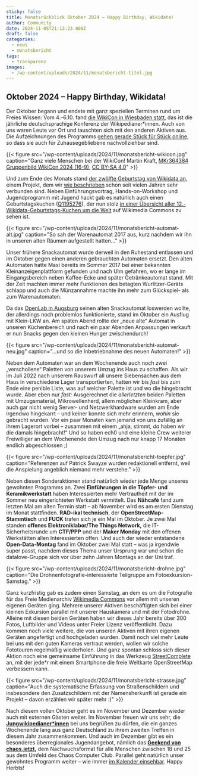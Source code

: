 ```yaml
---
sticky: false
title: Monatsrückblick Oktober 2024 – Happy Birthday, Wikidata!
author: Community
date: 2024-11-05T21:13:23.000Z
draft: false
categories:
  - news
  - monatsbericht
tags:
  - transparenz
images:
  - /wp-content/uploads/2024/11/monatsbericht-titel.jpg
---
```


## Oktober 2024 – Happy Birthday, Wikidata!

Der Oktober begann und endete mit ganz speziellen Terminen rund um Freies Wissen: 
Vom 4.–6.10. fand [die WikiCon in Wiesbaden statt,](https://de.wikipedia.org/wiki/Wikipedia:WikiCon_2024) das ist die jährliche deutschsprachige Konferenz der Wikipedianer\*innen. 
Auch von uns waren Leute vor Ort und tauschten sich mit den anderen Aktiven aus. 
Die Aufzeichnungen des Programms [gehen gerade Stück für Stück online,](https://commons.wikimedia.org/wiki/Category:Videos_of_WikiCon_2024) so dass sie auch für Zuhausegebliebene nachvollziehbar sind.

{{< figure src="/wp-content/uploads/2024/11/monatsbericht-wikicon.jpg" caption="Ganz viele Menschen bei der WikiCon! Martin Kraft, [MKr364384 Gruppenbild WikiCon 2024 (16-9)](https://commons.wikimedia.org/wiki/File:MKr364384_Gruppenbild_WikiCon_2024_(16-9).jpg), [CC BY-SA 4.0](https://creativecommons.org/licenses/by-sa/4.0/legalcode)" >}}

Und zum Ende des Monats stand [der zwölfte Geburtstag von Wikidata an,](https://www.wikidata.org/wiki/Wikidata:Twelfth_Birthday) einem Projekt, dem wir [wie beschrieben](/12-jahre-wikidata/) schon seit vielen Jahren sehr verbunden sind. 
Neben Einführungsvortrag, Hands-on-Workshop und Jugendprogramm mit Jugend hackt gab es natürlich auch einen Geburtstagskuchen ([Q1195276](https://www.wikidata.org/entity/Q1195276)), der nun stolz [in einer Übersicht aller 12.-Wikidata-Geburtstags-Kuchen um die Welt](https://commons.wikimedia.org/wiki/Category:Wikidata%27s_12th_birthday_cakes) auf Wikimedia Commons zu sehen ist.

{{< figure src="/wp-content/uploads/2024/11/monatsbericht-automat-alt.jpg" caption="So sah der Warenautomat 2017 aus, kurz nachdem wir ihn in unseren alten Räumen aufgestellt hatten…" >}}

Unser frühere Snackautomat wurde derweil in den Ruhestand entlassen und im Oktober gegen einen anderen gebrauchten Automaten ersetzt. 
Den alten Automaten hatte Maxi bereits im Sommer 2017 bei einer bekannten Kleinanzeigenplattform gefunden und nach Ulm gefahren, wo er lange im Eingangsbereich neben Kaffee-Ecke und später Getränkeautomat stand. 
Mit der Zeit machten immer mehr Funktionen des betagten Wurlitzer-Geräts schlapp und auch die Münzannahme machte ihn mehr zum Glückspiel- als zum Warenautomaten.

Da das [OpenLab in Augsburg](https://www.openlab-augsburg.de/) seinen alten Snackautomat loswerden wollte, der allerdings noch problemlos funktionierte, stand im Oktober ein Ausflug mit Klein-LKW an. 
Am späten Abend rollte der „neue alte“ Automat in unseren Küchenbereich und nach ein paar Abenden Anpassungen verkauft er nun Snacks gegen den kleinen Hunger zwischendurch!

{{< figure src="/wp-content/uploads/2024/11/monatsbericht-automat-neu.jpg" caption="…und so die Inbetriebnahme des neuen Automaten!" >}}

Neben dem Automaten war an dem Wochenende auch noch zwei „verschollene“ Paletten von unserem Umzug ins Haus zu schaffen. 
Als wir im Juli 2022 nach unserem Rauswurf all unsere Siebensachen aus dem Haus in verschiedene Lager transportierten, hatten wir bis _fast_ bis zum Ende eine penible Liste, was auf welcher Palette ist und wo die hingebracht wurde. 
Aber eben nur _fast:_ Ausgerechnet die _allerletzten_ beiden Paletten mit Umzugsmaterial, Mikrowellenherd, allem möglichen Kleinkram, aber auch gar nicht wenig Server- und Netzwerkhardware wurden am Ende irgendwo hingekarrt – und keiner konnte sich mehr erinnern, _wohin_ sie gebracht wurden. 
Vor ein paar Monaten kam jemand von uns zufällig an ihrem Lagerort vorbei – zusammen mit einem „ahja, stimmt, _da_ haben wir die damals hingebracht!“ 
Und so haben ech0 und eine kleine Crew weiterer Freiwilliger an dem Wochenende den Umzug nach nur knapp 17 Monaten endlich abgeschlossen ;)

{{< figure src="/wp-content/uploads/2024/11/monatsbericht-toepfer.jpg" caption="Referenzen auf Patrick Swayze wurden redaktionell entfernt, weil die Anspielung angeblich niemand mehr verstehe." >}}

Neben diesen Sonderaktionen stand natürlich wieder jede Menge unseres gewohnten Programms an. 
Zwei **Einführungen in die Töpfer- und Keramikwerkstatt** haben Interessierten mehr Vertrautheit mit der im Sommer neu eingerichteten Werkstatt vermittelt. 
Das **Nähcafé** fand zum letzten Mal am alten Termin statt – ab November wird es am ersten Dienstag im Monat stattfinden. 
**RAD-ikal technisch**, der **OpenStreetMap-Stammtisch** und **FUCK** trafen sich je ein Mal im Oktober. 
Je zwei Mal standen **offenes Elektroniklabor/The Things Network,** die IT-Sicherheitsrunde um **CTF/PPP** und der **Maker Monday** mit den offenen Werkstätten allen Interessierten offen. 
Und auch der wieder entstandene **Open-Data-Montag** fand im Oktober zwei Mal statt – was ja irgendwie super passt, nachdem dieses Thema unser Ursprung war und schon die datalove-Gruppe sich vor über zehn Jahren Montags an der Uni traf.

{{< figure src="/wp-content/uploads/2024/11/monatsbericht-drohne.jpg" caption="Die Drohnenfotografie-interessierte Teilgruppe am Fotoexkursion-Samstag." >}}

Ganz kurzfristig gab es zudem einen Samstag, an dem es um die Fotografie für das Freie Medienarchiv [Wikimedia Commons](https://commons.wikimedia.org/) vor allem mit unseren eigenen Geräten ging. 
Mehrere unserer Aktiven beschäftigten sich bei einer kleinen Exkursion parallel mit unserer Hauskamera und mit der Fotodrohne. 
Alleine mit diesen beiden Geräten haben wir dieses Jahr bereits über 300 Fotos, Luftbilder und Videos unter Freier Lizenz veröffentlicht. 
Dazu kommen noch viele weitere, die von unseren Aktiven mit ihren eigenen Geräten angefertigt und hochgeladen wurden. 
Damit noch viel mehr Leute bei uns mit den guten Kameras vertraut werden, wollen wir solche Fototouren regelmäßig wiederholen. 
Und ganz spontan schloss sich dieser Aktion noch eine gemeinsame Einführung in das Werkzeug [StreetComplete](https://streetcomplete.app/) an, mit der jede\*r mit einem Smartphone die freie Weltkarte OpenStreetMap verbessern kann.

{{< figure src="/wp-content/uploads/2024/11/monatsbericht-strasse.jpg" caption="Auch die systematische Erfassung von Straßenschildern und insbesondere den Zusatzschildern mit der Namensherkunft ist gerade ein Projekt – davon erzählen wir später mehr :)" >}}

Nach diesem vollen Oktober geht es im November und Dezember wieder auch mit externen Gästen weiter. 
Im November freuen wir uns sehr, die **[Jungwikipedianer\*innen](https://de.wikipedia.org/wiki/Wikipedia:Jungwikipedianer/Treffen/2024-II)** bei uns begrüßen zu dürfen, die ein ganzes Wochenende lang aus ganz Deutschland zu ihrem zweiten Treffen in diesem Jahr zusammenkommen. 
Und auch im Dezember gibt es ein besonderes überregionales Jugendangebot, nämlich das **[Geekend von chaos.jetzt,](https://chaos.jetzt/articles/jetzt7-tickets-verfuegbar.html)** dem Nachwuchsformat für alle Menschen zwischen 18 und 25 aus dem Umfeld des Chaos Computer Club. 
Parallel geht natürlich unser gewohntes Programm weiter – wie immer [im Kalender einsehbar](/termine-und-oeffnungszeiten/). 
Happy Herbts!
